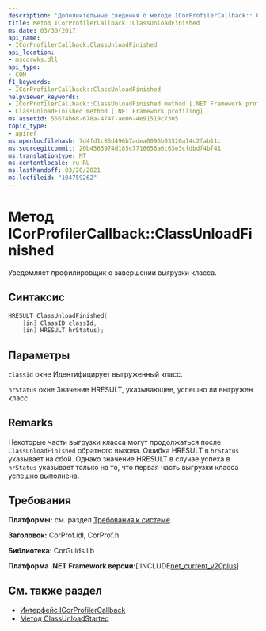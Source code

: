 ```yaml
---
description: 'Дополнительные сведения о методе ICorProfilerCallback:: ClassUnloadFinished'
title: Метод ICorProfilerCallback::ClassUnloadFinished
ms.date: 03/30/2017
api_name:
- ICorProfilerCallback.ClassUnloadFinished
api_location:
- mscorwks.dll
api_type:
- COM
f1_keywords:
- ICorProfilerCallback::ClassUnloadFinished
helpviewer_keywords:
- ICorProfilerCallback::ClassUnloadFinished method [.NET Framework profiling]
- ClassUnloadFinished method [.NET Framework profiling]
ms.assetid: 55674b68-678a-4747-ae06-4e91519c7305
topic_type:
- apiref
ms.openlocfilehash: 7d4fd1c85d496b7adea0096b03520a14c2fab11c
ms.sourcegitcommit: 20b4565974d185c7716656a6c63e3cfdbdf4bf41
ms.translationtype: MT
ms.contentlocale: ru-RU
ms.lasthandoff: 03/20/2021
ms.locfileid: "104759262"
---
```

# <a name="icorprofilercallbackclassunloadfinished-method"></a>Метод ICorProfilerCallback::ClassUnloadFinished

Уведомляет профилировщик о завершении выгрузки класса.  
  
## <a name="syntax"></a>Синтаксис  
  
```cpp  
HRESULT ClassUnloadFinished(  
    [in] ClassID classId,  
    [in] HRESULT hrStatus);  
```  
  
## <a name="parameters"></a>Параметры

`classId` окне Идентифицирует выгруженный класс.

`hrStatus` окне Значение HRESULT, указывающее, успешно ли выгружен класс.
  
## <a name="remarks"></a>Remarks  

 Некоторые части выгрузки класса могут продолжаться после `ClassUnloadFinished` обратного вызова. Ошибка HRESULT в `hrStatus` указывает на сбой. Однако значение HRESULT в случае успеха в `hrStatus` указывает только на то, что первая часть выгрузки класса успешно выполнена.  
  
## <a name="requirements"></a>Требования  

 **Платформы:** см. раздел [Требования к системе](../../get-started/system-requirements.md).  
  
 **Заголовок:** CorProf.idl, CorProf.h  
  
 **Библиотека:** CorGuids.lib  
  
 **Платформа .NET Framework версии:**[!INCLUDE[net_current_v20plus](../../../../includes/net-current-v20plus-md.md)]  
  
## <a name="see-also"></a>См. также раздел

- [Интерфейс ICorProfilerCallback](icorprofilercallback-interface.md)
- [Метод ClassUnloadStarted](icorprofilercallback-classunloadstarted-method.md)

